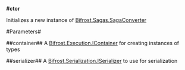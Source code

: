 **#ctor**

Initializes a new instance of [Bifrost.Sagas.SagaConverter](Bifrost.Sagas.SagaConverter)

#Parameters#


##container##
A [Bifrost.Execution.IContainer](Bifrost.Execution.IContainer) for creating instances of types

##serializer##
A [Bifrost.Serialization.ISerializer](Bifrost.Serialization.ISerializer) to use for serialization
